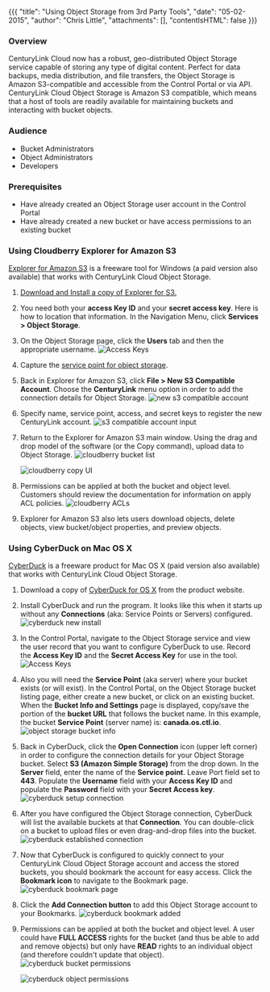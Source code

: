 {{{
  "title": "Using Object Storage from 3rd Party Tools",
  "date": "05-02-2015",
  "author": "Chris Little",
  "attachments": [],
  "contentIsHTML": false
}}}

### Overview
CenturyLink Cloud now has a robust, geo-distributed Object Storage service capable of storing any type of digital content. Perfect for data backups, media distribution, and file transfers, the Object Storage is Amazon S3-compatible and accessible from the Control Portal or via API. CenturyLink Cloud Object Storage is Amazon S3 compatible, which means that a host of tools are readily available for maintaining buckets and interacting with bucket objects.

### Audience
* Bucket Administrators
* Object Administrators
* Developers

### Prerequisites
* Have already created an Object Storage user account in the Control Portal
* Have already created a new bucket or have access permissions to an existing bucket

### Using Cloudberry Explorer for Amazon S3
[Explorer for Amazon S3](http://www.cloudberrylab.com/) is a freeware tool for Windows (a paid version also available) that works with CenturyLink Cloud Object Storage.

1. [Download and Install a copy of Explorer for S3.](http://www.cloudberrylab.com/free-amazon-s3-explorer-cloudfront-IAM.aspx)

2. You need both your **access Key ID** and your **secret access key**. Here is how to location that information. In the Navigation Menu, click **Services > Object Storage**.

3. On the Object Storage page, click the **Users** tab and then the appropriate username.
   ![Access Keys](../images/kb-object-storage-access-keys.png)

4. Capture the [service point for object storage](https://www.ctl.io/knowledge-base/object-storage/object-storage-regions-and-service-points/).

5. Back in Explorer for Amazon S3, click **File > New S3 Compatible Account**. Choose the **CenturyLink** menu option in order to add the connection details for Object Storage.
   ![new s3 compatible account](../images/using-object-storage-from-3rd-party-tools-01.png)

6. Specify name, service point, access, and secret keys to register the new CenturyLink account.
   ![s3 compatible account input](../images/using-object-storage-from-3rd-party-tools-02.png)

7. Return to the Explorer for Amazon S3 main window. Using the drag and drop model of the software (or the Copy command), upload data to Object Storage.
   ![cloudberry bucket list](../images/using-object-storage-from-3rd-party-tools-03.png)

   ![cloudberry copy UI](../images/using-object-storage-from-3rd-party-tools-04.png)

8. Permissions can be applied at both the bucket and object level. Customers should review the documentation for information on apply ACL policies.
   ![cloudberry ACLs](../images/using-object-storage-from-3rd-party-tools-05.png)

9. Explorer for Amazon S3 also lets users download objects, delete objects, view bucket/object properties, and preview objects.

### Using CyberDuck on Mac OS X
[CyberDuck](https://cyberduck.io/) is a freeware product for Mac OS X (paid version also available) that works with CenturyLink Cloud Object Storage.

1. Download a copy of [CyberDuck for OS X](https://update.cyberduck.io/Cyberduck-4.7.2.zip) from the product website.

2. Install CyberDuck and run the program. It looks like this when it starts up without any **Connections** (aka: Service Points or Servers) configured.
   ![cyberduck new install](../images/cyberduck-new-install.png)

3. In the Control Portal, navigate to the Object Storage service and view the user record that you want to configure CyberDuck to use. Record the **Access Key ID** and the **Secret Access Key** for use in the tool.
   ![Access Keys](../images/kb-object-storage-access-keys.png)

4. Also you will need the **Service Point** (aka server) where your bucket exists (or will exist). In the Control Portal, on the Object Storage bucket listing page, either create a new bucket, or click on an existing bucket. When the **Bucket Info and Settings** page is displayed, copy/save the portion of the **bucket URL** that follows the bucket name. In this example, the bucket **Service Point** (server name) is: **canada.os.ctl.io**.
   ![object storage bucket info](../images/object-storage-bucket-info-and-settings.png)

5. Back in CyberDuck, click the **Open Connection** icon (upper left corner) in order to configure the connection details for your Object Storage bucket. Select **S3 (Amazon Simple Storage)** from the drop down. In the **Server** field, enter the name of the **Service point**. Leave Port field set to **443**. Populate the **Username** field with your **Access Key ID** and populate the **Password** field with your **Secret Access key**.
   ![cyberduck setup connection](../images/cyberduck-setup-connection.png)

6. After you have configured the Object Storage connection, CyberDuck will list the available buckets at that **Connection**. You can double-click on a bucket to upload files or even drag-and-drop files into the bucket.
   ![cyberduck established connection](../images/cyberduck-established-connection.png)

7. Now that CyberDuck is configured to quickly connect to your CenturyLink Cloud Object Storage account and access the stored buckets, you should bookmark the account for easy access. Click the **Bookmark icon** to navigate to the Bookmark page.
   ![cyberduck bookmark page](../images/cyberduck-bookmark-page.png)

8. Click the **Add Connection button** to add this Object Storage account to your Bookmarks.
   ![cyberduck bookmark added](../images/cyberduck-bookmark-added.png)

9. Permissions can be applied at both the bucket and object level. A user could have **FULL ACCESS** rights for the bucket (and thus be able to add and remove objects) but only have **READ** rights to an individual object (and therefore couldn't update that object).
   ![cyberduck bucket permissions](../images/cyberduck-bucket-permissions.png)

   ![cyberduck object permissions](../images/cyberduck-object-permissions.png)

